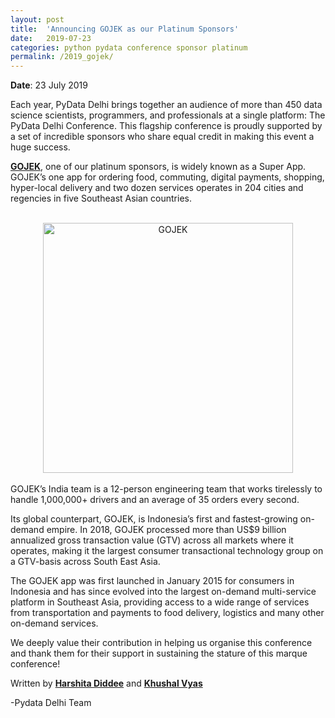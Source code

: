 ```yaml
---
layout: post
title:  'Announcing GOJEK as our Platinum Sponsors'
date:   2019-07-23
categories: python pydata conference sponsor platinum
permalink: /2019_gojek/
---
```


**Date**: 23 July 2019

Each year, PyData Delhi brings together an audience of more than 450 data science scientists, programmers, and professionals at a single platform: The PyData Delhi Conference. This flagship conference is proudly supported by a set of incredible sponsors who share equal credit in making this event a huge success.

[**GOJEK**](https://www.gojek.io/), one of our platinum sponsors, is widely known as a Super App. GOJEK’s one app for ordering food, commuting, digital payments, shopping, hyper-local delivery and two dozen services operates in 204 cities and regencies in five Southeast Asian countries.

<br>
<center>
<img src="https://pydata.org/delhi2019/media/sponsor_files/Logo_B_G_1.png" alt="GOJEK" style="width: 400px;"/>
</center>
<br>
GOJEK’s India team is a 12-person engineering team that works tirelessly to handle 1,000,000+ drivers and an average of 35 orders every second.

Its global counterpart, GOJEK, is Indonesia’s first and fastest-growing on-demand empire. In 2018, GOJEK processed more than US$9 billion annualized gross transaction value (GTV) across all markets where it operates, making it the largest consumer transactional technology group on a GTV-basis across South East Asia.

The GOJEK app was first launched in January 2015 for consumers in Indonesia and has since evolved into the largest on-demand multi-service platform in Southeast Asia, providing access to a wide range of services from transportation and payments to food delivery, logistics and many other on-demand services.

We deeply value their contribution in helping us organise this conference and thank them for their support in sustaining the stature of this marque conference!

Written by [**Harshita Diddee**](https://in.linkedin.com/in/harshita-diddee) and [**Khushal Vyas**](https://www.linkedin.com/in/khushal-vyas/)

-Pydata Delhi Team